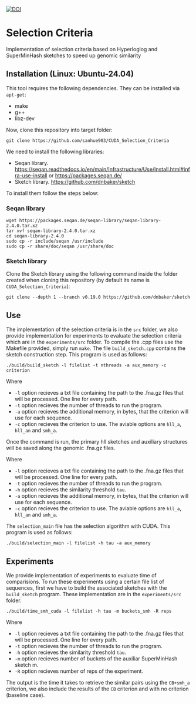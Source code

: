 [![DOI](https://zenodo.org/badge/984350098.svg)](https://doi.org/10.5281/zenodo.15537863)


# Selection Criteria

Implementation of selection criteria based on Hyperloglog and SuperMinHash sketches to speed up genomic similarity

## Installation (Linux: Ubuntu-24.04)

This tool requires the following dependencies. They can be installed via `apt-get`:
- make
- g++ 
- libz-dev

Now, clone this repository into target folder:
```
git clone https://github.com/sanhue903/CUDA_Selection_Criteria
```

We need to install the following libraries:
- Seqan library. https://seqan.readthedocs.io/en/main/Infrastructure/Use/Install.html#infra-use-install or https://packages.seqan.de/
- Sketch library. https://github.com/dnbaker/sketch

To install them follow the steps below:

### Seqan library

```
wget https://packages.seqan.de/seqan-library/seqan-library-2.4.0.tar.xz
tar xvf seqan-library-2.4.0.tar.xz
cd seqan-library-2.4.0
sudo cp -r include/seqan /usr/include
sudo cp -r share/doc/seqan /usr/share/doc
```

### Sketch library

Clone the Sketch library using the following command inside the folder created when cloning this repository (by default its name is ``CUDA_Selection_Criteria``):
```
git clone --depth 1 --branch v0.19.0 https://github.com/dnbaker/sketch
```

## Use

The implementation of the selection criteria is in the `src` folder, we also provide implementation for experiments to evaluate the selection criteria which are in the `experiments/src` folder. To compile the .cpp files use the Makefile provided, simply run `make`. The file `build_sketch.cpp` contains the sketch construction step. This program is used as follows:
```
./build/build_sketch -l filelist -t nthreads -a aux_memory -c criterion
```
Where
- `-l` option recieves a txt file containing the path to the .fna.gz files that will be processed. One line for every path.
- `-t` option recieves the number of threads to run the program.
- `-a` option recieves the additional memory, in bytes, that the criterion will use for each sequence.
- `-c` option recieves the criterion to use. The aviable options are `hll_a`, `hll_an` and `smh_a`.

Once the command is run, the primary hll sketches and auxiliary structures will be saved along the genomic .fna.gz files.

Where
- `-l` option recieves a txt file containing the path to the .fna.gz files that will be processed. One line for every path.
- `-t` option recieves the number of threads to run the program.
- `-h` option recieves the similarity threshold `tau`.
- `-a` option recieves the additional memory, in bytes, that the criterion will use for each sequence.
- `-c` option recieves the criterion to use. The aviable options are `hll_a`, `hll_an` and `smh_a`.

The `selection_main` file has the selection algorithm with CUDA. This program is used as follows:

```
./build/selection_main -l filelist -h tau -a aux_memory 
```

## Experiments

We provide implementation of experiments to evaluate time of comparisions. To run these experiments using a certain file list of sequences, first we have to build the associated sketches with the `build_sketch` program. These implementation are in the `experiments/src` folder. 

```
./build/time_smh_cuda -l filelist -h tau -m buckets_smh -R reps
```
Where
- `-l` option recieves a txt file containing the path to the .fna.gz files that will be processed. One line for every path.
- `-t` option recieves the number of threads to run the program.
- `-h` option recieves the similarity threshold `tau`.
- `-m` option recieves number of buckets of the auxiliar SuperMinHash sketch m.
- `-R` option recieves number of reps of the experiment.

The output is the time it takes to retrieve the similar pairs using the `CB+smh_a` criterion, we also include the results of the `CB` criterion and with no criterion (baseline case).
